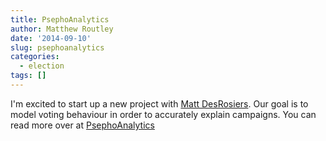 ```yaml
---
title: PsephoAnalytics
author: Matthew Routley
date: '2014-09-10'
slug: psephoanalytics
categories:
  - election
tags: []
---
```


I'm excited to start up a new project with [Matt DesRosiers](https://www.linkedin.com/in/matthew-desrosiers-993a4b77/). Our goal is to model voting behaviour in order to accurately explain campaigns. You can read more over at [PsephoAnalytics](http://www.psephoanalytics.ca/2014/09/what-is-psephoanalytics.html)